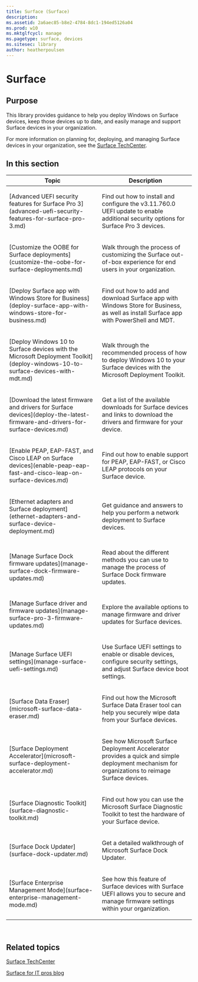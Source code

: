 ```yaml
---
title: Surface (Surface)
description: 
ms.assetid: 2a6aec85-b8e2-4784-8dc1-194ed5126a04
ms.prod: w10
ms.mktglfcycl: manage
ms.pagetype: surface, devices
ms.sitesec: library
author: heatherpoulsen
---
```


# Surface


## Purpose


This library provides guidance to help you deploy Windows on Surface devices, keep those devices up to date, and easily manage and support Surface devices in your organization.

For more information on planning for, deploying, and managing Surface devices in your organization, see the [Surface TechCenter](https://technet.microsoft.com/en-us/windows/surface).

## In this section


<table>
<colgroup>
<col width="50%" />
<col width="50%" />
</colgroup>
<thead>
<tr class="header">
<th>Topic</th>
<th>Description</th>
</tr>
</thead>
<tbody>
<tr class="odd">
<td><p>[Advanced UEFI security features for Surface Pro 3](advanced-uefi-security-features-for-surface-pro-3.md)</p></td>
<td><p>Find out how to install and configure the v3.11.760.0 UEFI update to enable additional security options for Surface Pro 3 devices.</p></td>
</tr>
<tr class="even">
<td><p>[Customize the OOBE for Surface deployments](customize-the-oobe-for-surface-deployments.md)</p></td>
<td><p>Walk through the process of customizing the Surface out-of-box experience for end users in your organization.</p></td>
</tr>
<tr class="odd">
<td><p>[Deploy Surface app with Windows Store for Business](deploy-surface-app-with-windows-store-for-business.md)</p></td>
<td><p>Find out how to add and download Surface app with Windows Store for Business, as well as install Surface app with PowerShell and MDT.</p></td>
</tr>
<tr class="even">
<td><p>[Deploy Windows 10 to Surface devices with the Microsoft Deployment Toolkit](deploy-windows-10-to-surface-devices-with-mdt.md)</p></td>
<td><p>Walk through the recommended process of how to deploy Windows 10 to your Surface devices with the Microsoft Deployment Toolkit.</p></td>
</tr>
<tr class="odd">
<td><p>[Download the latest firmware and drivers for Surface devices](deploy-the-latest-firmware-and-drivers-for-surface-devices.md)</p></td>
<td><p>Get a list of the available downloads for Surface devices and links to download the drivers and firmware for your device.</p></td>
</tr>
<tr class="even">
<td><p>[Enable PEAP, EAP-FAST, and Cisco LEAP on Surface devices](enable-peap-eap-fast-and-cisco-leap-on-surface-devices.md)</p></td>
<td><p>Find out how to enable support for PEAP, EAP-FAST, or Cisco LEAP protocols on your Surface device.</p></td>
</tr>
<tr class="odd">
<td><p>[Ethernet adapters and Surface deployment](ethernet-adapters-and-surface-device-deployment.md)</p></td>
<td><p>Get guidance and answers to help you perform a network deployment to Surface devices.</p></td>
</tr>
<tr class="even">
<td><p>[Manage Surface Dock firmware updates](manage-surface-dock-firmware-updates.md)</p></td>
<td><p>Read about the different methods you can use to manage the process of Surface Dock firmware updates.</p></td>
</tr>
<tr class="odd">
<td><p>[Manage Surface driver and firmware updates](manage-surface-pro-3-firmware-updates.md)</p></td>
<td><p>Explore the available options to manage firmware and driver updates for Surface devices.</p></td>
</tr>
<tr class="even">
<td><p>[Manage Surface UEFI settings](manage-surface-uefi-settings.md)<p></td>
<td><p>Use Surface UEFI settings to enable or disable devices, configure security settings, and adjust Surface device boot settings.</p></td>
</tr>
<tr class="odd">
<td><p>[Surface Data Eraser](microsoft-surface-data-eraser.md)</p></td>
<td><p>Find out how the Microsoft Surface Data Eraser tool can help you securely wipe data from your Surface devices.</p></td>
</tr>
<tr class="even">
<td><p>[Surface Deployment Accelerator](microsoft-surface-deployment-accelerator.md)</p></td>
<td><p>See how Microsoft Surface Deployment Accelerator provides a quick and simple deployment mechanism for organizations to reimage Surface devices.</p></td>
</tr>
<tr class="odd">
<td><p>[Surface Diagnostic Toolkit](surface-diagnostic-toolkit.md)</p></td>
<td><p>Find out how you can use the Microsoft Surface Diagnostic Toolkit to test the hardware of your Surface device.</p></td>
</tr>
<tr class="even">
<td><p>[Surface Dock Updater](surface-dock-updater.md)</p></td>
<td><p>Get a detailed walkthrough of Microsoft Surface Dock Updater.</p></td>
</tr>
<tr class="odd">
<td><p>[Surface Enterprise Management Mode](surface-enterprise-management-mode.md)</p></td>
<td><p>See how this feature of Surface devices with Surface UEFI allows you to secure and manage firmware settings within your organization.
</p></td>
</tr>
</tbody>
</table>

 

## Related topics


[Surface TechCenter](https://technet.microsoft.com/windows/surface)

[Surface for IT pros blog](http://blogs.technet.com/b/surface/)

 

 





